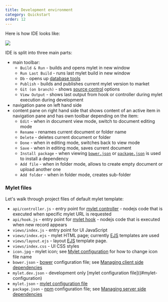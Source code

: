```yaml
---
title: Development environment
category: Quickstart
order: 12
---
```


Here is how IDE looks like:

![](https://raw.githubusercontent.com/wiki/GetMyle/Guides/MyletDevGuide/myletprojectstructure.png)

IDE is split into three main parts:
 - main toolbar:
    - `Build & Run` - builds and opens mylet in new window
    - `Run Last Build` - runs last mylet build in new window
    - `Db` - opens up [database tools](#tools)
    - `Publish` - builds and publishes current mylet version to market
    - `Git (on branch)` - shows [source control](#collaboration-and-source-control) options
    - `View Output` - shows last output from hook or controller during mylet execution during development
 - navigation pane on left hand side
 - content pane on right hand side that shows content of an active item in navigation pane and has own toolbar depending on the item:
	- `Edit` - when in document view mode, switch to document editing mode
	- `Rename` - renames current document or folder name
	- `Delete` - deletes current document or folder
	- `Done` - when in editing mode, switches back to view mode
	- `Save` - when in editing mode, saves current document
	- `Install package` - when viewing [`bower.json`](#managing-front-end-dependencies) or [`package.json`](#managing-back-end-dependencies) is used to install a dependency
	- `Add file` - when in folder mode, allows to create empty document or upload another one
	- `Add folder` - when in folder mode, creates sub-folder


### Mylet files

Let's walk through project files of default mylet template:
 - `api/controller.js` - entry point for [mylet controller](#controller) - nodejs code that is executed when specific mylet URL is requested
 - `api/hook.js` - entry point for [mylet hook](#hook)  - nodejs code that is executed when new record appears
 - `views/index.js` - entry point for UI JavaScript
 - `views/index.ejs` - mylet HTML page; currently [EJS](http://www.embeddedjs.com/) templates are used
 - `views/layout.ejs` - layout [EJS](http://www.embeddedjs.com/) template page.
 - `views/index.css` - UI CSS styles
 - `icon.jpg` - mylet icon; see [Mylet configuration](#mylet-configuration) for how to change icon file name
 - `bower.json` - [bower](http://bower.io/) configuration file; see [Managing client side dependencies](#managing-front-end-dependencies)
 - `mylet.dev.json` - development only [mylet configuration file]((#mylet-configuration)
 - `mylet.json` - [mylet configuration file](#mylet-configuration)
 - `package.json` - [npm](https://www.npmjs.com/) configuration file; see [Managing server side dependencies](#managing-back-end-dependencies)
